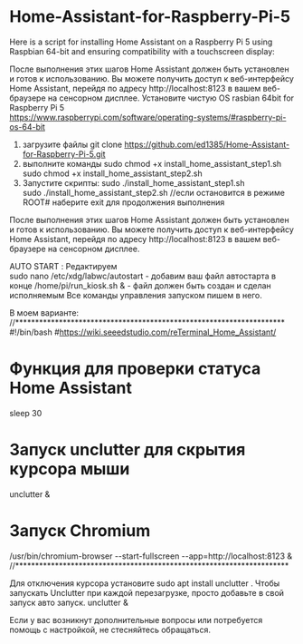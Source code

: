 # Home-Assistant-for-Raspberry-Pi-5
Here is a script for installing Home Assistant on a Raspberry Pi 5 using Raspbian 64-bit and ensuring compatibility with a touchscreen display:

После выполнения этих шагов Home Assistant должен быть установлен и готов к использованию.
Вы можете получить доступ к веб-интерфейсу Home Assistant, перейдя по адресу http://localhost:8123 в вашем веб-браузере на сенсорном дисплее.
Установите чистую OS rasbian 64bit for Raspberry Pi 5  
https://www.raspberrypi.com/software/operating-systems/#raspberry-pi-os-64-bit 

1) загрузите файлы 
git  clone https://github.com/ed1385/Home-Assistant-for-Raspberry-Pi-5.git
2) выполните команды
sudo chmod +x install_home_assistant_step1.sh
sudo chmod +x install_home_assistant_step2.sh
3) Запустите скрипты:
sudo ./install_home_assistant_step1.sh  
sudo ./install_home_assistant_step2.sh   //если остановится в режиме ROOT# наберите exit для продолжения выполнения

После выполнения этих шагов Home Assistant должен быть установлен и готов к использованию. 
Вы можете получить доступ к веб-интерфейсу Home Assistant, перейдя по адресу http://localhost:8123 в вашем веб-браузере на сенсорном дисплее.

AUTO START :
Редактируем  
sudo nano /etc/xdg/labwc/autostart  - добавим ваш файл автостарта в конце 
/home/pi/run_kiosk.sh &   - файл должен быть создан и сделан исполняемым
Все команды управления запуском пишем в него.

В моем варианте:
//********************************************************************
#!/bin/bash
#https://wiki.seeedstudio.com/reTerminal_Home_Assistant/
# Функция для проверки статуса Home Assistant
sleep 30
# Запуск unclutter для скрытия курсора мыши
unclutter &
# Запуск Chromium
/usr/bin/chromium-browser --start-fullscreen --app=http://localhost:8123 &
//*********************************************************************

Для отключения курсора установите sudo apt install unclutter .
Чтобы запускать Unclutter при каждой перезагрузке, просто добавьте  в свой запуск авто запуск.
unclutter &

Если у вас возникнут дополнительные вопросы или потребуется помощь с настройкой, не стесняйтесь обращаться.

